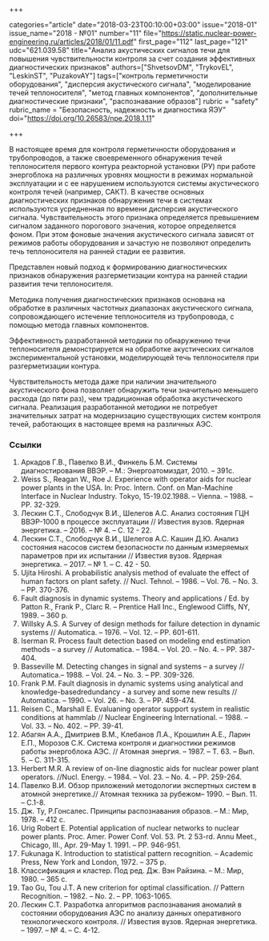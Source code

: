 +++

categories="article"
date="2018-03-23T00:10:00+03:00"
issue="2018-01"
issue_name="2018 - №01"
number="11"
file="https://static.nuclear-power-engineering.ru/articles/2018/01/11.pdf"
first_page="112"
last_page="121"
udc="621.039.58"
title="Анализ акустических сигналов течи для повышения чувствительности контроля за счет создания эффективных диагностических признаков"
authors=["ShvetsovDM", "TrykovEL", "LeskinST", "PuzakovAY"]
tags=["контроль герметичности оборудования", "дисперсия акустического сигнала", "моделирование течей теплоносителя", "метод главных компонентов", "дополнительные диагностические признаки", "распознавание образов"]
rubric = "safety"
rubric_name = "Безопасность, надежность и диагностика ЯЭУ"
doi="https://doi.org/10.26583/npe.2018.1.11"

+++

В настоящее время для контроля герметичности оборудования и трубопроводов, а также своевременного обнаружения течей теплоносителя первого контура реакторной установки (РУ) при работе энергоблока на различных уровнях мощности в режимах нормальной эксплуатации и с ее нарушением используются системы акустического контроля течей (например, САКТ). В качестве основных диагностических признаков обнаружения течи в системах используются усредненная по времени дисперсия акустического сигнала. Чувствительность этого признака определяется превышением сигналом заданного порогового значения, которое определяется фоном. При этом фоновые значения акустического сигнала зависят от режимов работы оборудования и зачастую не позволяют определить течь теплоносителя на ранней стадии ее развития.

Представлен новый подход к формированию диагностических признаков обнаружения разгерметизации контура на ранней стадии развития течи теплоносителя.

Методика получения диагностических признаков основана на обработке в различных частотных диапазонах акустического сигнала, сопровождающего истечение теплоносителя из трубопровода, с помощью метода главных компонентов.

Эффективность разработанной методики по обнаружению течи теплоносителя демонстрируется на обработке акустических сигналов экспериментальной установки, моделирующей течь теплоносителя при разгерметизации контура.

Чувствительность метода даже при наличии значительного акустического фона позволяет обнаружить течи значительно меньшего расхода (до пяти раз), чем традиционная обработка акустического сигнала. Реализация разработанной методики не потребует значительных затрат на модернизацию существующих систем контроля течей, работающих в настоящее время на различных АЭС.

### Ссылки

1. Аркадов Г.В., Павелко В.И., Финкель Б.М. Системы диагностирования ВВЭР. – М.: Энергоатомиздат, 2010. – 391с.
2. Weiss S., Reagan W., Roe J. Experience with operator aids for nuclear power plants in the USA. In: Proc. Intern. Conf. on Man-Machine Interface in Nuclear Industry. Tokyo, 15-19.02.1988. – Vienna. – 1988. – PP. 32-329.
3. Лескин С.Т., Слободчук В.И., Шелегов А.С. Анализ состояния ГЦН ВВЭР-1000 в процессе эксплуатации // Известия вузов. Ядерная энергетика. – 2016. – № 4. – С. 12 - 22.
4. Лескин С.Т., Слободчук В.И., Шелегов А.С. Кашин Д.Ю. Анализ состояния насосов систем безопасности по данным измеряемых параметров при их испытании // Известия вузов. Ядерная энергетика. – 2017. – № 1. – С. 42 - 50.
5. Ujita Hiroshi. A probabilistic analysis method of evaluate the effect of human factors on plant safety. // Nucl. Tehnol. – 1986. – Vol. 76. – No. 3. – PP. 370-376.
6. Fault diagnosis in dynamic systems. Theory and applications / Ed. by Patton R., Frank P., Clarc R. – Prentice Hall Inc., Englewood Cliffs, NY, 1989. – 360 p.
7. Willsky A.S. A Survey of design methods for failure detection in dynamic systems // Automatica. – 1976. – Vol. 12. – PP. 601-611.
8. Iserman R. Process fault detection based on modeling end estimation methods – a survey // Automatica. – 1984. – Vol. 20. – No. 4. – PP. 387-404.
9. Basseville M. Detecting changes in signal and systems – a survey // Automatica.– 1988. – Vol. 24. – No. 3. – PP. 309-326.
10. Frank P.M. Fault diagnosis in dynamic systems using analytical and knowledge-basedredundancy - a survey and some new results // Automatica. – 1990. – Vol. 26. – No. 3. – PP. 459-474.
11. Reisen C., Marshall E. Evaluaning operator support system in realistic conditions at hammlab // Nuclear Engineering International. – 1988. – Vol. 33. – No. 402. – PP. 39-41.
12. Абагян А.А., Дмитриев В.М., Клебанов Л.А., Крошилин А.Е., Ларин Е.П., Морозов С.К. Система контроля и диагностики режимов работы энергоблока АЭС. // Атомная энергия. – 1987. – Т. 63. – Вып. 5. – С. 311-315.
13. Herbert M.R. A review of on-line diagnostic aids for nuclear power plant operators. //Nucl. Energy. – 1984. – Vol. 23. – No. 4. – PP. 259-264.
14. Павелко В.И. Обзор приложений методологии экспертных систем в атомной энергетике.// Атомная техника за рубежом– 1990. – Вып. 11. – С.1-8.
15. Дж. Ту, Р.Гонсалес. Принципы распознавания образов. – М.: Мир, 1978. – 412 c.
16. Urig Robert E. Potential application of nuclear networks to nuclear power plants. Proc. Amer. Power Conf. Vol. 53. Pt. 2 53-rd. Annu Meet., Chicago, III., Apr. 29-May 1. 1991. – PP. 946-951.
17. Fukunaga К. Introduction to statistical pattern recognition. – Academic Press, New York and London, 1972. – 375 p.
18. Классификация и кластер. Под ред. Дж. Вэн Райзина. – М.: Мир, 1980. – 365 с.
19. Tao Gu, Tou J.T. A new criterion for optimal classification. // Pattern Recognition. – 1982. – No. 2. – PP. 1063-1065.
20. Лескин С.Т. Разработка алгоритмов распознавания аномалий в состоянии оборудования АЭС по анализу данных оперативного технологического контроля. // Известия вузов. Ядерная энергетика. – 1997. – № 4. – С. 4-12.